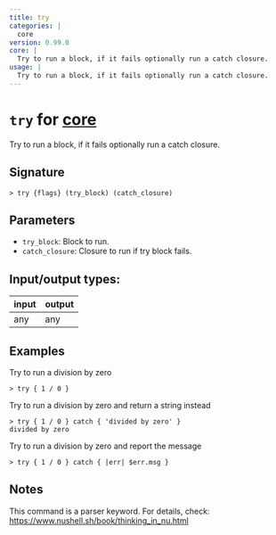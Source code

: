 ```yaml
---
title: try
categories: |
  core
version: 0.99.0
core: |
  Try to run a block, if it fails optionally run a catch closure.
usage: |
  Try to run a block, if it fails optionally run a catch closure.
---
```

<!-- This file is automatically generated. Please edit the command in https://github.com/nushell/nushell instead. -->

# `try` for [core](/commands/categories/core.md)

<div class='command-title'>Try to run a block, if it fails optionally run a catch closure.</div>

## Signature

```> try {flags} (try_block) (catch_closure)```

## Parameters

 -  `try_block`: Block to run.
 -  `catch_closure`: Closure to run if try block fails.


## Input/output types:

| input | output |
| ----- | ------ |
| any   | any    |

## Examples

Try to run a division by zero
```nu
> try { 1 / 0 }

```

Try to run a division by zero and return a string instead
```nu
> try { 1 / 0 } catch { 'divided by zero' }
divided by zero
```

Try to run a division by zero and report the message
```nu
> try { 1 / 0 } catch { |err| $err.msg }

```

## Notes
This command is a parser keyword. For details, check:
  https://www.nushell.sh/book/thinking_in_nu.html